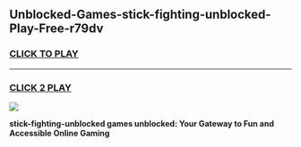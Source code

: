 
## Unblocked-Games-stick-fighting-unblocked-Play-Free-r79dv
<h3>
<a href="https://premium76.site?title=stick-fighting-unblocked&ref=12A">CLICK TO PLAY</a></h3>
<hr>

<h3>
<a href="https://premium76.site?title=stick-fighting-unblocked&ref=12A">CLICK 2 PLAY</a>
  
</h3>

<a href="https://premium76.site?title=stick-fighting-unblocked&ref=12A"><img src="https://clearcache.store/games.png"></a>


**stick-fighting-unblocked games unblocked: Your Gateway to Fun and Accessible Online Gaming**
